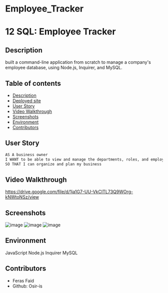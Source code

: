 # Employee_Tracker
 
# 12 SQL: Employee Tracker

## Description

 built a command-line application from scratch to manage a company's employee database, using Node.js, Inquirer, and MySQL.
## Table of contents

  - [Description](#description)
  - [Deployed site](#deployed-site)
  - [User Story](#user-story)
  - [Video Walkthrough](#Video-walkthrough)
  - [Screenshots](#Screenshots)
  - [Environment](#environment)
  - [Contributors](#contributors)

## User Story

```md
AS A business owner
I WANT to be able to view and manage the departments, roles, and employees in my company
SO THAT I can organize and plan my business
```
## Video Walkthrough
https://drive.google.com/file/d/1ja1G7-UU-VkCITL73Q9WOrg-kNWtoNSz/view

## Screenshots
![image](https://user-images.githubusercontent.com/78626961/131927969-2ed92f9e-32ca-4c19-9626-8ec7b61e5ad7.png)
![image](https://user-images.githubusercontent.com/78626961/131927939-aac37ddf-ea44-47d9-822d-638b8c38bdce.png)
![image](https://user-images.githubusercontent.com/78626961/131928013-83c96661-c0cd-49c3-a794-cd711b4e2fa1.png)

## Environment
JavaScript
Node.js
Inquirer
MySQL

## Contributors
- Feras Faid
- Github: Osir-is
